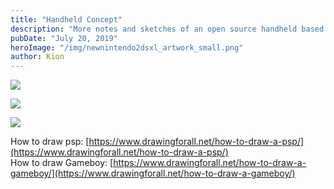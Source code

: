 ```yaml
---
title: "Handheld Concept"
description: "More notes and sketches of an open source handheld based off the PSP"
pubDate: "July 20, 2019"
heroImage: "/img/newnintendo2dsxl_artwork_small.png"
author: Kion
---
```


![](/img/Vita-Ortho_front.jpg)

![](/img/handdeld.png)

![](/img/newnintendo2dsxl_artwork_small-1.png)

How to draw psp: [https://www.drawingforall.net/how-to-draw-a-psp/](https://www.drawingforall.net/how-to-draw-a-psp/)  
How to draw Gameboy: [https://www.drawingforall.net/how-to-draw-a-gameboy/](https://www.drawingforall.net/how-to-draw-a-gameboy/)